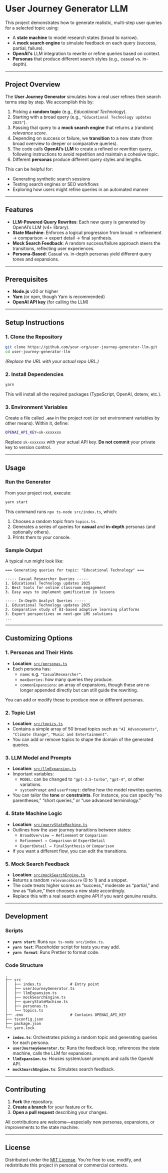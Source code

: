 # User Journey Generator LLM

This project demonstrates how to generate realistic, multi-step user queries for a selected topic using:

- A **state machine** to model research states (broad to narrow).
- A **mock search engine** to simulate feedback on each query (success, partial, failure).
- **OpenAI's** LLM integration to rewrite or refine queries based on context.
- **Personas** that produce different search styles (e.g., casual vs. in-depth).

---

## Project Overview

The **User Journey Generator** simulates how a real user refines their search terms step by step. We accomplish this by:

1. Picking a **random topic** (e.g., _Educational Technology_).
2. Starting with a broad query (e.g., `"Educational Technology updates 2025"`).
3. Passing that query to a **mock search engine** that returns a (random) _relevance score_.
4. Depending on success or failure, we **transition** to a new state (from broad overview to deeper or comparative queries).
5. The code calls **OpenAI’s LLM** to create a refined or rewritten query, following instructions to avoid repetition and maintain a cohesive topic.
6. Different **personas** produce different query styles and lengths.

This can be helpful for:

- Generating synthetic search sessions
- Testing search engines or SEO workflows
- Exploring how users might refine queries in an automated manner

---

## Features

- **LLM-Powered Query Rewrites**: Each new query is generated by OpenAI’s LLM (v4+ library).
- **State Machine**: Enforces a logical progression from broad → refinement → comparison → expert detail → final synthesis.
- **Mock Search Feedback**: A random success/failure approach steers the transitions, reflecting user experiences.
- **Persona-Based**: Casual vs. in-depth personas yield different query tones and expansions.

---

## Prerequisites

- **Node.js** v20 or higher
- **Yarn** (or npm, though Yarn is recommended)
- **OpenAI API key** (for calling the LLM)

---

## Setup Instructions

### 1. Clone the Repository

```bash
git clone https://github.com/your-org/user-journey-generator-llm.git
cd user-journey-generator-llm
```

_(Replace the URL with your actual repo URL.)_

### 2. Install Dependencies

```bash
yarn
```

This will install all the required packages (TypeScript, OpenAI, dotenv, etc.).

### 3. Environment Variables

Create a file called **`.env`** in the project root (or set environment variables by other means). Within it, define:

```bash
OPENAI_API_KEY=sk-xxxxxxx
```

Replace `sk-xxxxxxx` with your actual API key. **Do not commit** your private key to version control.

---

## Usage

### Run the Generator

From your project root, execute:

```bash
yarn start
```

This command runs `npx ts-node src/index.ts`, which:

1. Chooses a random topic from `topics.ts`.
2. Generates a series of queries for **casual** and **in-depth** personas (and optionally others).
3. Prints them to your console.

### Sample Output

A typical run might look like:

```
=== Generating queries for topic: "Educational Technology" ===

----- Casual Researcher Queries -----
1. Educational Technology updates 2025
2. Best tools for online classroom engagement
3. Easy ways to implement gamification in lessons

----- In-Depth Analyst Queries -----
1. Educational Technology updates 2025
2. Comparative study of AI-based adaptive learning platforms
3. Expert perspectives on next-gen LMS solutions
...
```

---

## Customizing Options

### 1. Personas and Their Hints

- **Location**: [`src/personas.ts`](./src/personas.ts)
- Each persona has:
  - `name`: e.g. `"CasualResearcher"`.
  - `maxQueries`: how many queries they produce.
  - `commonExpansions`: an array of expansions, though these are no longer appended directly but can still guide the rewriting.

You can add or modify these to produce new or different personas.

### 2. Topic List

- **Location**: [`src/topics.ts`](./src/topics.ts)
- Contains a simple array of 50 broad topics such as `"AI Advancements"`, `"Climate Change"`, `"Music and Entertainment"`.
- You can add or remove topics to shape the domain of the generated queries.

### 3. LLM Model and Prompts

- **Location**: [`src/llmExpansion.ts`](./src/llmExpansion.ts)
- Important variables:
  - `MODEL`: can be changed to `"gpt-3.5-turbo"`, `"gpt-4"`, or other variations.
  - `systemPrompt` and `userPrompt`: define how the model rewrites queries.
- You can tailor the **tone** or **constraints**. For instance, you can specify “no parentheses,” “short queries,” or “use advanced terminology.”

### 4. State Machine Logic

- **Location**: [`src/queryStateMachine.ts`](./src/queryStateMachine.ts)
- Outlines how the user journey transitions between states:
  - `BroadOverview → Refinement` or `Comparison`
  - `Refinement → Comparison` or `ExpertDetail`
  - `ExpertDetail → FinalSynthesis` or `Comparison`
- If you want a different flow, you can edit the transitions.

### 5. Mock Search Feedback

- **Location**: [`src/mockSearchEngine.ts`](./src/mockSearchEngine.ts)
- Returns a random `relevanceScore` (0 to 1) and a snippet.
- The code treats higher scores as “success,” moderate as “partial,” and low as “failure,” then chooses a new state accordingly.
- Replace this with a real search engine API if you want genuine results.

---

## Development

### Scripts

- **`yarn start`**: Runs `npx ts-node src/index.ts`.
- **`yarn test`**: Placeholder script for tests you may add.
- **`yarn format`**: Runs Prettier to format code.

### Code Structure

```
.
├── src
│   ├── index.ts             # Entry point
│   ├── userJourneyGenerator.ts
│   ├── llmExpansion.ts
│   ├── mockSearchEngine.ts
│   ├── queryStateMachine.ts
│   ├── personas.ts
│   └── topics.ts
├── .env                     # Contains OPENAI_API_KEY
├── tsconfig.json
├── package.json
└── yarn.lock
```

- **`index.ts`**: Orchestrates picking a random topic and generating queries for each persona.
- **`userJourneyGenerator.ts`**: Runs the feedback loop, references the state machine, calls the LLM for expansions.
- **`llmExpansion.ts`**: Houses system/user prompts and calls the OpenAI API.
- **`mockSearchEngine.ts`**: Simulates search feedback.

---

## Contributing

1. **Fork** the repository.
2. **Create a branch** for your feature or fix.
3. **Open a pull request** describing your changes.

All contributions are welcome—especially new personas, expansions, or improvements to the state machine.

---

## License

Distributed under the [MIT License](LICENSE). You’re free to use, modify, and redistribute this project in personal or commercial contexts.
